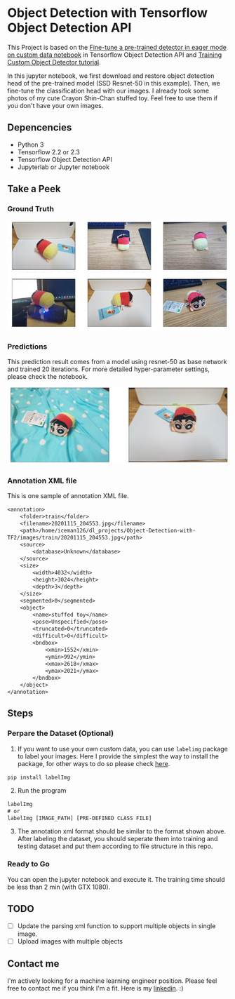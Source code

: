 # Object Detection with Tensorflow Object Detection API

This Project is based on the [Fine-tune a pre-trained detector in eager mode on custom data notebook](https://github.com/tensorflow/models/blob/master/research/object_detection/colab_tutorials/eager_few_shot_od_training_tf2_colab.ipynb) in Tensorflow Object Detection API and [Training Custom Object Detector tutorial](https://tensorflow-object-detection-api-tutorial.readthedocs.io/en/latest/training.html).

In this jupyter notebook, we first download and restore object detection head of the pre-trained model (SSD Resnet-50 in this example). Then, we fine-tune the classification head with our images. I already took some photos of my cute Crayon Shin-Chan stuffed toy. Feel free to use them if you don't have your own images.

## Depencencies
- Python 3
- Tensorflow 2.2 or 2.3
- Tensorflow Object Detection API
- Jupyterlab or Jupyter notebook


## Take a Peek
### Ground Truth
![](readme_images/ground_truth.png)
### Predictions
This prediction result comes from a model using resnet-50 as base network and trained 20 iterations. For more detailed hyper-parameter settings, please check the notebook.

![](readme_images/predictions.png)

### Annotation XML file

This is one sample of annotation XML file.
```
<annotation>
	<folder>train</folder>
	<filename>20201115_204553.jpg</filename>
	<path>/home/iceman126/dl_projects/Object-Detection-with-TF2/images/train/20201115_204553.jpg</path>
	<source>
		<database>Unknown</database>
	</source>
	<size>
		<width>4032</width>
		<height>3024</height>
		<depth>3</depth>
	</size>
	<segmented>0</segmented>
	<object>
		<name>stuffed toy</name>
		<pose>Unspecified</pose>
		<truncated>0</truncated>
		<difficult>0</difficult>
		<bndbox>
			<xmin>1552</xmin>
			<ymin>992</ymin>
			<xmax>2618</xmax>
			<ymax>2021</ymax>
		</bndbox>
	</object>
</annotation>
```

## Steps
### Perpare the Dataset (Optional)
1. If you want to use your own custom data, you can use `labelimg` package to label your images. Here I provide the simplest the way to install the package, for other ways to do so please check [here](https://tensorflow-object-detection-api-tutorial.readthedocs.io/en/latest/training.html#preparing-the-dataset).
```
pip install labelImg
```
2. Run the program
```
labelImg
# or
labelImg [IMAGE_PATH] [PRE-DEFINED CLASS FILE]
```

3. The annotation xml format should be similar to the format shown above. After labeling the dataset, you should seperate them into training and testing dataset and put them according to file structure in this repo.

### Ready to Go
You can open the jupyter notebook and execute it. The training time should be less than 2 min (with GTX 1080).

## TODO
- [ ] Update the parsing xml function to support multiple objects in single image.
- [ ] Upload images with multiple objects

## Contact me
I'm actively looking for a machine learning engineer position. Please feel free to contact me if you think I'm a fit. Here is my [linkedin](https://www.linkedin.com/in/jinbo-huang). :) 
